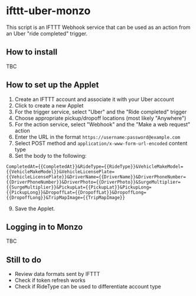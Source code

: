 # ifttt-uber-monzo

This script is an IFTTT Webhook service that can be used as an action from an Uber "ride completed" trigger.

## How to install

TBC

## How to set up the Applet

1. Create an IFTTT account and associate it with your Uber account
2. Click to create a new Applet
3. For the trigger service, select "Uber" and the "Ride completed" trigger
4. Choose appropriate pickup/dropoff locations (most likely "Anywhere")
5. For the action service, select "Webhook" and the "Make a web request" action
6. Enter the URL in the format `https://username:password@example.com`
7. Select POST method and `application/x-www-form-url-encoded` content type
8. Set the body to the following:

```CompletedAt={{CompletedAt}}&RideType={{RideType}}&VehicleMakeModel={{VehicleMakeModel}}&VehicleLicensePlate={{VehicleLicensePlate}}&DriverName={{DriverName}}&DriverPhoneNumber={{DriverPhoneNumber}}&DriverPhoto={{DriverPhoto}}&SurgeMultiplier={{SurgeMultiplier}}&PickupLat={{PickupLat}}&PickupLong={{PickupLong}}&DropoffLat={{DropoffLat}}&DropoffLong={{DropoffLong}}&TripMapImage={{TripMapImage}}```

9. Save the Applet.

## Logging in to Monzo

TBC

## Still to do

* Review data formats sent by IFTTT
* Check if token refresh works
* Check if RideType can be used to differentiate account type
